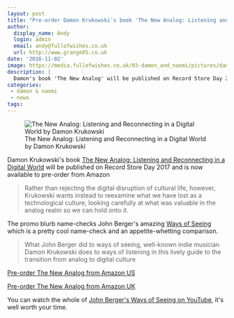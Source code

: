 ```yaml
---
layout: post
title: "Pre-order Damon Krukowski's book 'The New Analog: Listening and Reconnecting in a Digital World'"
author:
  display_name: Andy
  login: admin
  email: andy@fullofwishes.co.uk
  url: http://www.grange85.co.uk
date: '2016-11-02'
image: https://media.fullofwishes.co.uk/03-damon_and_naomi/pictures/damon-krukowski-the-new-analog-cover.jpg
description: |
  Damon's book 'The New Analog' will be published on Record Store Day 2017 and is now available to pre-order from Amazon
categories:
 - damon & naomi
 - news
tags:
---
```

<figure class="caption aligncenter"><img src="https://media.fullofwishes.co.uk/03-damon_and_naomi/pictures/damon-krukowski-the-new-analog-cover.jpg" alt="The New Analog: Listening and Reconnecting in a Digital World by Damon Krukowski" /><figcaption class="caption-text">The New Analog: Listening and Reconnecting in a Digital World by Damon Krukowski</figcaption></figure>
<p class="lead">Damon Krukowski's book <a href="http://amzn.to/2fwZkmH">The New Analog: Listening and Reconnecting in a Digital World</a> will be published on Record Store Day 2017 and is now available to pre-order from Amazon</p>

<blockquote>Rather than rejecting the digital disruption of cultural life, however, Krukowski wants instead to reexamine what we have lost as a technological culture, looking carefully at what was valuable in the analog realm so we can hold onto it.</blockquote>

<p>The promo blurb name-checks John Berger's amazing <a href="https://en.wikipedia.org/wiki/Ways_of_Seeing">Ways of Seeing</a> which is a pretty cool name-check and an appetite-whetting comparison.

<blockquote>What John Berger did to ways of seeing, well-known indie musician Damon Krukowski does to ways of listening in this lively guide to the transition from analog to digital culture </blockquote>

<p><a href="http://amzn.to/2fwZkmH">Pre-order The New Analog from Amazon US</a></p>
<p><a href="http://amzn.to/2fwP1iM">Pre-order The New Analog from Amazon UK</a></p>

<p class="text-muted">You can watch the whole of <a href="https://www.youtube.com/watch?v=0pDE4VX_9Kk">John Berger's Ways of Seeing on YouTube</a>, it's well worth your time.</p>
